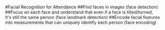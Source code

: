 #Facial Recognition for Attendance
##Find faces in images (face detection)
##Focus on each face and understand that even if a face is tilted/turned, it's still the same person (face landmark detection)
##Encode facial features into measurements that can uniquely identify each person (face encoding)
